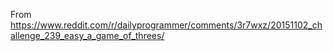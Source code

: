 
From https://www.reddit.com/r/dailyprogrammer/comments/3r7wxz/20151102_challenge_239_easy_a_game_of_threes/